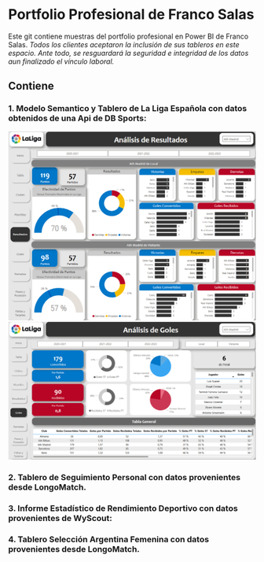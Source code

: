 # Portfolio Profesional de Franco Salas 
Este git contiene muestras del portfolio profesional en Power BI de Franco Salas.
*Todos los clientes aceptaron la inclusión de sus tableros en este espacio.*
*Ante todo, se resguardará la seguridad e integridad de los datos aun finalizado el vínculo laboral.*

## Contiene 
### 1. Modelo Semantico y Tablero de La Liga Española con datos obtenidos de una Api de DB Sports:
![alt text](3.png)
![alt text](4.png)
### 2. Tablero de Seguimiento Personal con datos provenientes desde LongoMatch.
### 3. Informe Estadístico de Rendimiento Deportivo con datos provenientes de WyScout:
### 4. Tablero Selección Argentina Femenina con datos provenientes desde LongoMatch.
